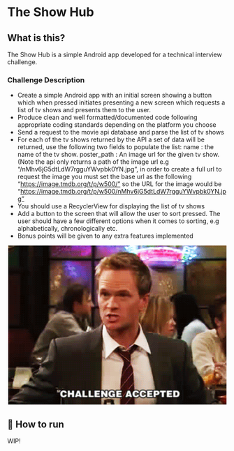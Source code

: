 # The Show Hub

## What is this?

The Show Hub is a simple Android app developed for a technical interview challenge.

### Challenge Description

- Create a simple Android app with an initial screen showing a button which when pressed initiates presenting a new screen which requests a list of tv shows and presents them to the user.
- Produce clean and well formatted/documented code following appropriate coding standards depending on the platform you choose
- Send a request to the movie api database and parse the list of tv shows
- For each of the tv shows returned by the API a set of data will be returned, use the following two fields to populate the list: name : the name of the tv show. poster_path : An image url for the given tv show. (Note the api only returns a path of the image url e.g “/nMhv6jG5dtLdW7rgguYWvpbk0YN.jpg”, in order to create a full url to request the image you must set the base url as the following “https://image.tmdb.org/t/p/w500/” so the URL for the image would be “https://image.tmdb.org/t/p/w500/nMhv6jG5dtLdW7rgguYWvpbk0YN.jpg”
- You should use a RecyclerView for displaying the list of tv shows
- Add a button to the screen that will allow the user to sort pressed. The user should have a few different options when it comes to sorting, e.g alphabetically, chronologically etc.
- Bonus points will be given to any extra features implemented

<p align="center">
  <img src="challenge.gif" alt="Challenge accepted gif"/>
</p>

## :running: How to run

WIP!
